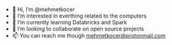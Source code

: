 - 👋 Hi, I’m @mehmetkocer
- 👀 I’m interested in everthing related to the computers
- 🌱 I’m currently learning Databricks and Spark
- 💞️ I’m looking to collaborate on open source projects
- 📫 You can reach me though mehmetkocer@protonmail.com

<!---
mehmetkocer/mehmetkocer is a ✨ special ✨ repository because its `README.md` (this file) appears on your GitHub profile.
You can click the Preview link to take a look at your changes.
--->
